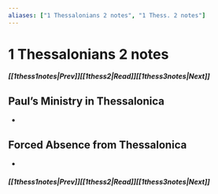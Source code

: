 ```yaml
---
aliases: ["1 Thessalonians 2 notes", "1 Thess. 2 notes"]
---
```

# 1 Thessalonians 2 notes
##### <span class=arrow-left></span>[[1thess1notes|Prev]]<span class=navigation-separator></span>[[1thess2|Read]]<span class=navigation-separator></span>[[1thess3notes|Next]]<span class=arrow-right></span>
## Paul’s Ministry in Thessalonica
- 
## Forced Absence from Thessalonica
- 
##### <span class=arrow-left></span>[[1thess1notes|Prev]]<span class=navigation-separator></span>[[1thess2|Read]]<span class=navigation-separator></span>[[1thess3notes|Next]]<span class=arrow-right></span>